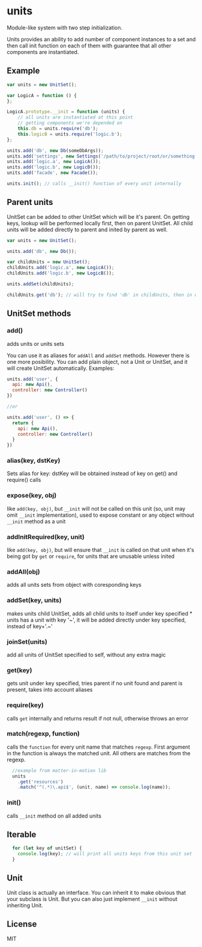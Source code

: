 # units

Module-like system with two step initialization.

Units provides an ability to add number of component instances to a set and then call init function on each of them with guarantee that all other components are instantiated.

## Example

```js
var units = new UnitSet();

var LogicA = function () {
};

LogicA.prototype.__init = function (units) {
	// all units are instantiated at this point
	// getting components we're depended on
	this.db = units.require('db');
	this.logicB = units.require('logic.b');
};

units.add('db', new Db(someDbArgs));
units.add('settings', new Settings('/path/to/project/root/or/something'));
units.add('logic.a', new LogicA());
units.add('logic.b', new LogicB());
units.add('facade', new Facade());

units.init(); // calls __init() function of every unit internally
```

## Parent units

UnitSet can be added to other UnitSet which will be it's parent. On getting keys, lookup will be performed locally first, then on parent UnitSet. All child units will be added directly to parent and inited by parent as well.

```js
var units = new UnitSet();

units.add('db', new Db());

var childUnits = new UnitSet();
childUnits.add('logic.a', new LogicA());
childUnits.add('logic.b', new LogicB());

units.addSet(childUnits);

childUnits.get('db'); // will try to find 'db' in childUnits, then in units
```

## UnitSet methods

### add()

adds units or units sets

You can use it as aliases for `addAll` and `addSet` methods. However there is one more posibility. You can add plain object, not a Unit or UnitSet, and it will create UnitSet automatically. Examples:

```js
units.add('user', {
  api: new Api(),
  controller: new Controller()
})

//or

units.add('user', () => {
  return {
    api: new Api(),
    controller: new Controller()
  }
})
```



### alias(key, dstKey)

Sets alias for key: dstKey will be obtained instead of key on get() and require() calls

### expose(key, obj)

like `add(key, obj)`, but `__init` will not be called on this unit (so, unit may omit `__init` implementation), used to expose constant or any object without `__init` method as a unit

### addInitRequired(key, unit)

like `add(key, obj)`, but will ensure that `__init` is called on that unit when it's being got by `get` or `require`, for units that are unusable unless inited

### addAll(obj)

adds all units sets from object with coresponding keys

### addSet(key, units)

makes units child UnitSet, adds all child units to itself under key specified
	* units has a unit with key '~', it will be added directly under key specified, instead of key+'.~'

### joinSet(units)

add all units of UnitSet specified to self, without any extra magic

### get(key)

gets unit under key specified, tries parent if no unit found and parent is present, takes into account aliases

### require(key)

calls `get` internally and returns result if not null, otherwise throws an error

### match(regexp, function)

calls the `function` for every unit name that matches `regexp`. First argument in the function is always the matched unit. All others are matches from the regexp.

```js
  //example from matter-in-motion lib
  units
    .get('resources')
    .match('^(.*)\.api$', (unit, name) => console.log(name));
```

### init()

calls `__init` method on all added units

## Iterable
```js
  for (let key of unitSet) {
    console.log(key); // will print all units keys from this unit set
  }
```

## Unit

Unit class is actually an interface.
You can inherit it to make obvious that your subclass is Unit.
But you can also just implement `__init` without inheriting Unit.

## License

MIT
